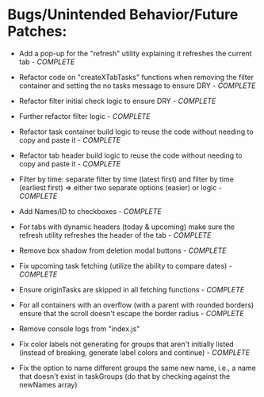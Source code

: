 # Bugs/Unintended Behavior/Future Patches:

- Add a pop-up for the "refresh" utility explaining it refreshes the current tab - *COMPLETE*

- Refactor code on "createXTabTasks" functions when removing the filter container and setting the no tasks message to ensure DRY - *COMPLETE*

- Refactor filter initial check logic to ensure DRY - *COMPLETE*

- Further refactor filter logic - *COMPLETE*

- Refactor task container build logic to reuse the code without needing to copy and paste it - *COMPLETE*

- Refactor tab header build logic to reuse the code without needing to copy and paste it - *COMPLETE*

- Filter by time: separate filter by time (latest first) and filter by time (earliest first) => either two separate options (easier) or logic - *COMPLETE*

- Add Names/ID to checkboxes - *COMPLETE*

- For tabs with dynamic headers (today & upcoming) make sure the refresh utility refreshes the header of the tab - *COMPLETE*

- Remove box shadow from deletion modal buttons - *COMPLETE*

- Fix upcoming task fetching (utilize the ability to compare dates) - *COMPLETE*

- Ensure originTasks are skipped in all fetching functions - *COMPLETE*

- For all containers with an overflow (with a parent with rounded borders) ensure that the scroll doesn't escape the border radius - *COMPLETE*

- Remove console logs from "index.js"

- Fix color labels not generating for groups that aren't initially listed (instead of breaking, generate label colors and continue) - *COMPLETE*

- Fix the option to name different groups the same new name, i.e., a name that doesn't exist in taskGroups (do that by checking against the newNames array)

